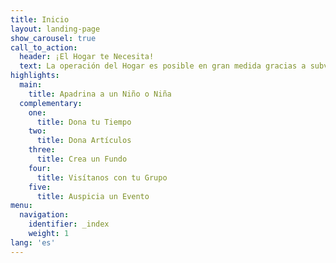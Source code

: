 ```yaml
---
title: Inicio
layout: landing-page
show_carousel: true
call_to_action:
  header: ¡El Hogar te Necesita!
  text: La operación del Hogar es posible en gran medida gracias a subvenciones de instituciones benéficas como Fondos Unidos y a donativos económicos de entidades gubernamentales, organizaciones cívicas y empresas privadas. No obstante, el apoyo más importante es el apoyo de la COMUNIDAD, personas como tú que se comprometen a ayudarnos a continuar nuestra labor y hacer la diferencia en la vida de nuestros niños.
highlights:
  main:
    title: Apadrina a un Niño o Niña
  complementary:
    one:
      title: Dona tu Tiempo
    two:
      title: Dona Artículos
    three:
      title: Crea un Fundo
    four:
      title: Visítanos con tu Grupo
    five:
      title: Auspicia un Evento
menu:
  navigation:
    identifier: _index
    weight: 1
lang: 'es'
---
```

